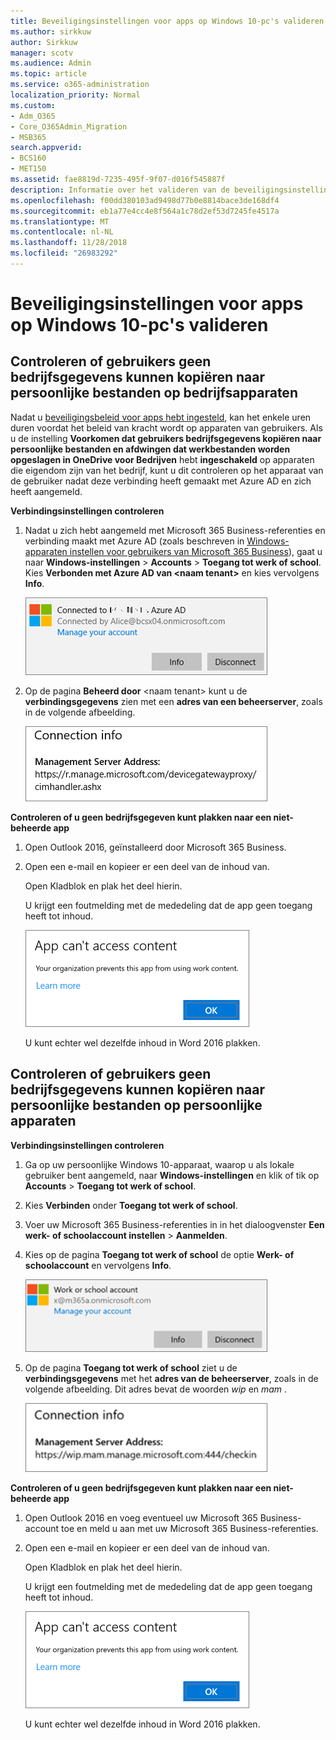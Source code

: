 ```yaml
---
title: Beveiligingsinstellingen voor apps op Windows 10-pc's valideren
ms.author: sirkkuw
author: Sirkkuw
manager: scotv
ms.audience: Admin
ms.topic: article
ms.service: o365-administration
localization_priority: Normal
ms.custom:
- Adm_O365
- Core_O365Admin_Migration
- MSB365
search.appverid:
- BCS160
- MET150
ms.assetid: fae8819d-7235-495f-9f07-d016f545887f
description: Informatie over het valideren van de beveiligingsinstellingen van Microsoft 365 Business app in Windows 10-apparaten.
ms.openlocfilehash: f00dd380103ad9498d77b0e8814bace3de168df4
ms.sourcegitcommit: eb1a77e4cc4e8f564a1c78d2ef53d7245fe4517a
ms.translationtype: MT
ms.contentlocale: nl-NL
ms.lasthandoff: 11/28/2018
ms.locfileid: "26983292"
---
```

# <a name="validate-app-protection-settings-on-windows-10-pcs"></a>Beveiligingsinstellingen voor apps op Windows 10-pc's valideren

## <a name="verify-that-users-cannot-copy-company-data-to-personal-files-on-corporate-devices"></a>Controleren of gebruikers geen bedrijfsgegevens kunnen kopiëren naar persoonlijke bestanden op bedrijfsapparaten

Nadat u [beveiligingsbeleid voor apps hebt ingesteld](protection-settings-for-windows-10-devices.md), kan het enkele uren duren voordat het beleid van kracht wordt op apparaten van gebruikers. Als u de instelling **Voorkomen dat gebruikers bedrijfsgegevens kopiëren naar persoonlijke bestanden en afdwingen dat werkbestanden worden opgeslagen in OneDrive voor Bedrijven** hebt **ingeschakeld** op apparaten die eigendom zijn van het bedrijf, kunt u dit controleren op het apparaat van de gebruiker nadat deze verbinding heeft gemaakt met Azure AD en zich heeft aangemeld. 
  
 **Verbindingsinstellingen controleren**
  
1. Nadat u zich hebt aangemeld met Microsoft 365 Business-referenties en verbinding maakt met Azure AD (zoals beschreven in [Windows-apparaten instellen voor gebruikers van Microsoft 365 Business](set-up-windows-devices.md)), gaat u naar **Windows-instellingen** \> **Accounts** \> **Toegang tot werk of school**. Kies **Verbonden met Azure AD van \<naam tenant\>** en kies vervolgens **Info**.
    
    ![Click or tap Info on the Connected to Azure AD dialog.](media/a36ede2b-d1a0-4d4e-8ea7-af39b4b63890.png)
  
2. Op de pagina **Beheerd door** \<naam tenant\> kunt u de **verbindingsgegevens** zien met een **adres van een beheerserver**, zoals in de volgende afbeelding. 
    
    ![Managed by page shows connection info of the device manager URL.](media/47515a8e-2d0c-4bea-99f0-6b2545b88a11.png)
  
 **Controleren of u geen bedrijfsgegeven kunt plakken naar een niet-beheerde app**
  
1. Open Outlook 2016, geïnstalleerd door Microsoft 365 Business.
    
2. Open een e-mail en kopieer er een deel van de inhoud van.
    
    Open Kladblok en plak het deel hierin.
    
    U krijgt een foutmelding met de mededeling dat de app geen toegang heeft tot inhoud.
    
    ![A dialog that states app can't access content when you paste into an unmanaged app.](media/5e82b154-cf2f-43c8-ae80-b45d8ad80e56.png)
  
    U kunt echter wel dezelfde inhoud in Word 2016 plakken.
    
## <a name="verify-that-users-cannot-copy-company-data-to-personal-files-on-personal-devices"></a>Controleren of gebruikers geen bedrijfsgegevens kunnen kopiëren naar persoonlijke bestanden op persoonlijke apparaten

 **Verbindingsinstellingen controleren**
  
1. Ga op uw persoonlijke Windows 10-apparaat, waarop u als lokale gebruiker bent aangemeld, naar **Windows-instellingen** en klik of tik op **Accounts** \> **Toegang tot werk of school**.
    
2. Kies **Verbinden** onder **Toegang tot werk of school**.
    
3. Voer uw Microsoft 365 Business-referenties in in het dialoogvenster **Een werk- of schoolaccount instellen** \> **Aanmelden**.
    
4. Kies op de pagina **Toegang tot werk of school** de optie **Werk- of schoolaccount** en vervolgens **Info**.
    
    ![Click or tap Info on the Work or school account dalog.](media/63bd8b32-cb32-4afa-8ce0-6070ac403abc.png)
  
5. Op de pagina **Toegang tot werk of school** ziet u de **verbindingsgegevens** met het **adres van de beheerserver**, zoals in de volgende afbeelding. Dit adres bevat de woorden  *wip*  en  *mam*  . 
    
    ![Managed by page shows connection info URL that includes the words mam and wpi.](media/abd4eaf4-44fa-4538-a3e8-1e0d331dfe1e.png)
  
 **Controleren of u geen bedrijfsgegeven kunt plakken naar een niet-beheerde app**
  
1. Open Outlook 2016 en voeg eventueel uw Microsoft 365 Business-account toe en meld u aan met uw Microsoft 365 Business-referenties.
    
2. Open een e-mail en kopieer er een deel van de inhoud van.
    
    Open Kladblok en plak het deel hierin.
    
    U krijgt een foutmelding met de mededeling dat de app geen toegang heeft tot inhoud.
    
    ![A dialog that states app can't access content when you paste into an unmanaged app.](media/5e82b154-cf2f-43c8-ae80-b45d8ad80e56.png)
  
    U kunt echter wel dezelfde inhoud in Word 2016 plakken.
    

